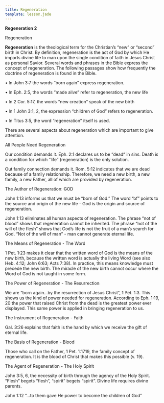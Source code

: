 ```yaml
---
title: Regeneration
template: lesson.jade
---
```



**Regeneration 2**

Regeneration

**Regeneration** is the theological term for the Christian’s “new” or
“second” birth in Christ. By definition, regeneration is the act of God
by which He imparts divine life to man upon the single condition of
faith in Jesus Christ as personal Savior. Several words and phrases in
the Bible express the concept of regeneration. The following passages
show how frequently the doctrine of regeneration is found in the Bible.

• In John 3:7 the words “born again” express regeneration.

• In Eph. 2:5, the words “made alive” refer to regeneration, the new
life

• In 2 Cor. 5:17, the words “new creation” speak of the new birth

• In 1 John 3:1, 2, the expression “children of God” refers to
regeneration.

• In Titus 3:5, the word “regeneration” itself is used.

There are several aspects about regeneration which are important to give
attention.

All People Need Regeneration

Our condition demands it. Eph. 2:1 declares us to be “dead” in sins.
Death is a condition for which “life” (regeneration) is the only
solution.

Out family connection demands it. Rom. 5:12 indicates that we are dead
because of a family relationship. Therefore, we need a new birth, a new
family, a new Father, all of which are provided by regeneration.

The Author of Regeneration: GOD

John 1:13 informs us that we must be “born of God.” The word “of” points
to the source and origin of the new life - God is the origin and source
of regeneration.

John 1:13 eliminates all human aspects of regeneration. The phrase “not
of blood” shows that regeneration cannot be inherited. The phrase “not
of the will of the flesh” shows that God’s life is not the fruit of a
man’s search for God. “Not of the will of man” - man cannot generate
eternal life.

The Means of Regeneration - The Word

1 Pet. 1:23 makes it clear that the written word of God is the means of
the new birth, because the written word is actually the living Word (see
also Heb. 4:12; John 6:63; Acts 7:38). In practice, this means knowledge
must precede the new birth. The miracle of the new birth cannot occur
where the Word of God is not taught in some form.

The Power of Regeneration - The Resurrection

We are “born again…by the resurrection of Jesus Christ”, 1 Pet. 1:3.
This shows us the kind of power needed for regeneration. According to
Eph. 1:19, 20 the power that raised Christ from the dead is the greatest
power ever displayed. This same power is applied in bringing
regeneration to us.

The Instrument of Regeneration - Faith

Gal. 3:26 explains that faith is the hand by which we receive the gift
of eternal life.

The Basis of Regeneration - Blood

Those who call on the Father, 1 Pet. 1:17­19, the family concept of
regeneration. It is the blood of Christ that makes this possible
(v. 19).

The Agent of Regeneration - The Holy Spirit

John 3:5, 6, the necessity of birth through the agency of the Holy
Spirit. “Flesh” begets “flesh”, “spirit” begets “spirit”. Divine life
requires divine parents.

John 1:12 “…to them gave He power to become the children of God”

